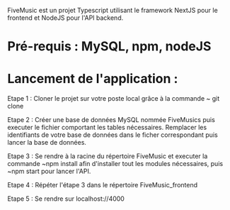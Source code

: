 FiveMusic est un projet Typescript utilisant le framework NextJS pour le frontend et NodeJS pour l'API backend. 

# Pré-requis : MySQL, npm, nodeJS



# Lancement de l'application : 


Etape 1 : Cloner le projet sur votre poste local grâce à la commande ~ git clone

Etape 2 : Créer une base de données MySQL nommée FiveMusics puis executer le fichier comportant les tables nécessaires. Remplacer les identifiants de votre base de données dans le ficher correspondant puis lancer la base de données.

Etape 3 : Se rendre à la racine du répertoire FiveMusic et executer la commande ~npm install afin d'installer tout les modules nécessaires, puis ~npm start pour lancer l'API.

Etape 4 : Répéter l'étape 3 dans le répertoire FiveMusic_frontend

Etape 5 : Se rendre sur localhost://4000
